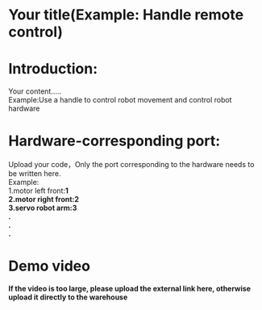 # Your title(Example: Handle remote control)

# Introduction:
Your content.....<br>
Example:Use a handle to control robot movement and control robot hardware<br>

# Hardware-corresponding port:
Upload your code，Only the port corresponding to the hardware needs to be written here.<br>
Example:<br>
   1.motor left front:<b>1<br>
   2.motor right front:2<br>
   3.servo robot arm:3<br>
   .<br>
   .<br>
   .<br>

# Demo video
If the video is too large, please upload the external link here, otherwise upload it directly to the warehouse
   